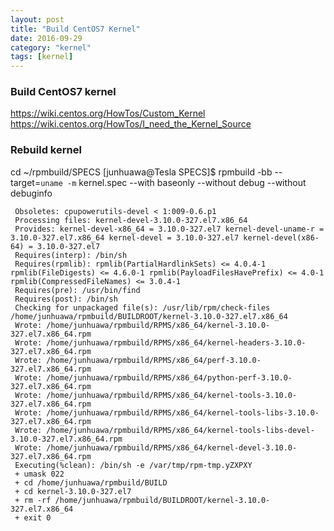 ```yaml
---
layout: post
title: "Build CentOS7 Kernel"
date: 2016-09-29
category: "kernel" 
tags: [kernel]
---
```

### Build CentOS7 kernel

https://wiki.centos.org/HowTos/Custom_Kernel
https://wiki.centos.org/HowTos/I_need_the_Kernel_Source

### Rebuild kernel

cd ~/rpmbuild/SPECS
[junhuawa@Tesla SPECS]$ rpmbuild -bb --target=`uname -m` kernel.spec --with baseonly --without debug --without debuginfo

     Obsoletes: cpupowerutils-devel < 1:009-0.6.p1
     Processing files: kernel-devel-3.10.0-327.el7.x86_64
     Provides: kernel-devel-x86_64 = 3.10.0-327.el7 kernel-devel-uname-r = 3.10.0-327.el7.x86_64 kernel-devel = 3.10.0-327.el7 kernel-devel(x86-64) = 3.10.0-327.el7
     Requires(interp): /bin/sh
     Requires(rpmlib): rpmlib(PartialHardlinkSets) <= 4.0.4-1 rpmlib(FileDigests) <= 4.6.0-1 rpmlib(PayloadFilesHavePrefix) <= 4.0-1 rpmlib(CompressedFileNames) <= 3.0.4-1
     Requires(pre): /usr/bin/find
     Requires(post): /bin/sh
     Checking for unpackaged file(s): /usr/lib/rpm/check-files /home/junhuawa/rpmbuild/BUILDROOT/kernel-3.10.0-327.el7.x86_64
     Wrote: /home/junhuawa/rpmbuild/RPMS/x86_64/kernel-3.10.0-327.el7.x86_64.rpm
     Wrote: /home/junhuawa/rpmbuild/RPMS/x86_64/kernel-headers-3.10.0-327.el7.x86_64.rpm
     Wrote: /home/junhuawa/rpmbuild/RPMS/x86_64/perf-3.10.0-327.el7.x86_64.rpm
     Wrote: /home/junhuawa/rpmbuild/RPMS/x86_64/python-perf-3.10.0-327.el7.x86_64.rpm
     Wrote: /home/junhuawa/rpmbuild/RPMS/x86_64/kernel-tools-3.10.0-327.el7.x86_64.rpm
     Wrote: /home/junhuawa/rpmbuild/RPMS/x86_64/kernel-tools-libs-3.10.0-327.el7.x86_64.rpm
     Wrote: /home/junhuawa/rpmbuild/RPMS/x86_64/kernel-tools-libs-devel-3.10.0-327.el7.x86_64.rpm
     Wrote: /home/junhuawa/rpmbuild/RPMS/x86_64/kernel-devel-3.10.0-327.el7.x86_64.rpm
     Executing(%clean): /bin/sh -e /var/tmp/rpm-tmp.yZXPXY
     + umask 022
     + cd /home/junhuawa/rpmbuild/BUILD
     + cd kernel-3.10.0-327.el7
     + rm -rf /home/junhuawa/rpmbuild/BUILDROOT/kernel-3.10.0-327.el7.x86_64
     + exit 0
